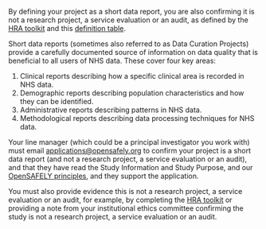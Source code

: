 By defining your project as a short data report, you are also confirming it is not a research project, a service evaluation or an audit, as defined by the [HRA toolkit][] and this [definition table][].

Short data reports (sometimes also referred to as Data Curation Projects) provide a carefully documented source of information on data quality that is beneficial to all users of NHS data.
These cover four key areas:

1. Clinical reports describing how a specific clinical area is recorded in NHS data.
1. Demographic reports describing population characteristics and how they can be identified.
1. Administrative reports describing patterns in NHS data.
1. Methodological reports describing data processing techniques for NHS data.

Your line manager (which could be a principal investigator you work with) must email <applications@opensafely.org> to confirm your project is a short data report (and not a research project, a service evaluation or an audit),
and that they have read the Study Information and Study Purpose, and our [OpenSAFELY principles][], and they support the application.

You must also provide evidence this is not a research project, a service evaluation or an audit, for example, by completing the [HRA toolkit][] or providing a note from your institutional ethics committee confirming the study is not a research project, a service evaluation or an audit.

[HRA toolkit]: https://www.hra-decisiontools.org.uk/research/
[definition table]: https://www.hra-decisiontools.org.uk/research/docs/DefiningResearchTable_Oct2022.pdf
[OpenSAFELY principles]: https://www.opensafely.org/about/
